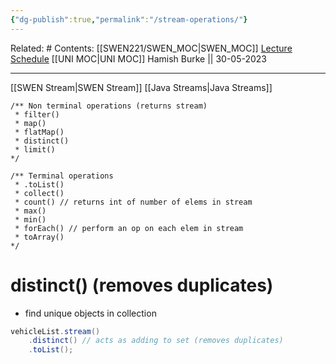 ```yaml
---
{"dg-publish":true,"permalink":"/stream-operations/"}
---
```


Related: #
Contents: [[SWEN221/SWEN_MOC\|SWEN_MOC]]
[Lecture Schedule](https://ecs.wgtn.ac.nz/Courses/SWEN221_2023T1/LectureSchedule)
[[UNI MOC\|UNI MOC]]
Hamish Burke || 30-05-2023
***

[[SWEN Stream\|SWEN Stream]]
[[Java Streams\|Java Streams]]

```
/** Non terminal operations (returns stream)
 * filter()
 * map()
 * flatMap()
 * distinct()
 * limit()
*/

/** Terminal operations
 * .toList()
 * collect()
 * count() // returns int of number of elems in stream
 * max()
 * min()
 * forEach() // perform an op on each elem in stream
 * toArray()
*/
```

# distinct() (removes duplicates)

- find unique objects in collection

```java
vehicleList.stream()
	.distinct() // acts as adding to set (removes duplicates)
	.toList();
```


